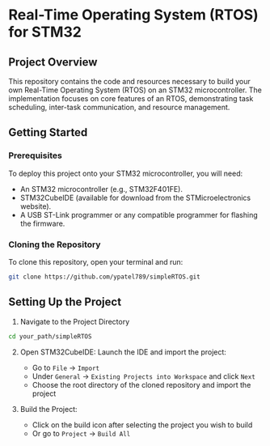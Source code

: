 # Real-Time Operating System (RTOS) for STM32

## Project Overview
This repository contains the code and resources necessary to build your own Real-Time Operating System (RTOS) on an STM32 microcontroller. The implementation focuses on core features of an RTOS, demonstrating task scheduling, inter-task communication, and resource management.

## Getting Started

### Prerequisites
To deploy this project onto your STM32 microcontroller, you will need:

- An STM32 microcontroller (e.g., STM32F401FE).
- STM32CubeIDE (available for download from the STMicroelectronics website).
- A USB ST-Link programmer or any compatible programmer for flashing the firmware.

### Cloning the Repository
To clone this repository, open your terminal and run:

```bash
git clone https://github.com/ypatel789/simpleRTOS.git
```
## Setting Up the Project

1. Navigate to the Project Directory

```bash
cd your_path/simpleRTOS
```

2. Open STM32CubeIDE: Launch the IDE and import the project:
    - Go to `File` -> `Import`
    - Under `General` -> `Existing Projects into Workspace` and click `Next`
    - Choose the root directory of the cloned repository and import the project

3. Build the Project:
    - Click on the build icon after selecting the project you wish to build
    - Or go to `Project` -> `Build All`